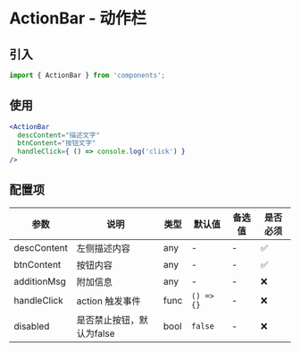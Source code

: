 # ActionBar - 动作栏

## 引入
```jsx
import { ActionBar } from 'components';
```
## 使用

```jsx
<ActionBar
  descContent="描述文字"
  btnContent="按钮文字"
  handleClick={ () => console.log('click') }
/>
```

## 配置项
| 参数 | 说明 | 类型 | 默认值 |备选值 | 是否必须 |
| --- | --- | --- | --- | --- | --- |
| descContent | 左侧描述内容 | any | - | - | ✅  |
| btnContent | 按钮内容 | any | - | - | ✅  |
| additionMsg | 附加信息 | any | - | - | ❌ |
| handleClick | action 触发事件 | func | `() => {}` | - | ❌ |
| disabled | 是否禁止按钮，默认为false | bool | `false` | - | ❌ |
